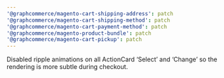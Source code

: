 ```yaml
---
'@graphcommerce/magento-cart-shipping-address': patch
'@graphcommerce/magento-cart-shipping-method': patch
'@graphcommerce/magento-cart-payment-method': patch
'@graphcommerce/magento-product-bundle': patch
'@graphcommerce/magento-cart-pickup': patch
---
```


Disabled ripple animations on all ActionCard ‘Select’ and ‘Change’ so the rendering is more subtle during checkout.
